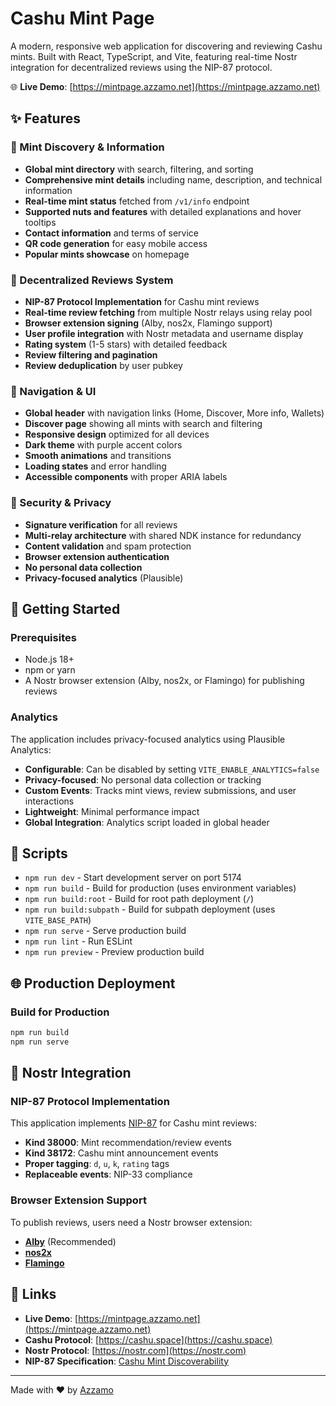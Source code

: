 # Cashu Mint Page

A modern, responsive web application for discovering and reviewing Cashu mints. Built with React, TypeScript, and Vite, featuring real-time Nostr integration for decentralized reviews using the NIP-87 protocol.

🌐 **Live Demo**: [https://mintpage.azzamo.net](https://mintpage.azzamo.net)

## ✨ Features

### 🏦 Mint Discovery & Information
- **Global mint directory** with search, filtering, and sorting
- **Comprehensive mint details** including name, description, and technical information
- **Real-time mint status** fetched from `/v1/info` endpoint
- **Supported nuts and features** with detailed explanations and hover tooltips
- **Contact information** and terms of service
- **QR code generation** for easy mobile access
- **Popular mints showcase** on homepage

### 📝 Decentralized Reviews System
- **NIP-87 Protocol Implementation** for Cashu mint reviews
- **Real-time review fetching** from multiple Nostr relays using relay pool
- **Browser extension signing** (Alby, nos2x, Flamingo support)
- **User profile integration** with Nostr metadata and username display
- **Rating system** (1-5 stars) with detailed feedback
- **Review filtering and pagination**
- **Review deduplication** by user pubkey

### 🧭 Navigation & UI
- **Global header** with navigation links (Home, Discover, More info, Wallets)
- **Discover page** showing all mints with search and filtering
- **Responsive design** optimized for all devices
- **Dark theme** with purple accent colors
- **Smooth animations** and transitions
- **Loading states** and error handling
- **Accessible components** with proper ARIA labels

### 🔐 Security & Privacy
- **Signature verification** for all reviews
- **Multi-relay architecture** with shared NDK instance for redundancy
- **Content validation** and spam protection
- **Browser extension authentication**
- **No personal data collection**
- **Privacy-focused analytics** (Plausible)


## 🚀 Getting Started

### Prerequisites

- Node.js 18+ 
- npm or yarn
- A Nostr browser extension (Alby, nos2x, or Flamingo) for publishing reviews


### Analytics

The application includes privacy-focused analytics using Plausible Analytics:

- **Configurable**: Can be disabled by setting `VITE_ENABLE_ANALYTICS=false`
- **Privacy-focused**: No personal data collection or tracking
- **Custom Events**: Tracks mint views, review submissions, and user interactions
- **Lightweight**: Minimal performance impact
- **Global Integration**: Analytics script loaded in global header

## 📜 Scripts

- `npm run dev` - Start development server on port 5174
- `npm run build` - Build for production (uses environment variables)
- `npm run build:root` - Build for root path deployment (`/`)
- `npm run build:subpath` - Build for subpath deployment (uses `VITE_BASE_PATH`)
- `npm run serve` - Serve production build
- `npm run lint` - Run ESLint
- `npm run preview` - Preview production build

## 🌐 Production Deployment

### Build for Production

```bash
npm run build
npm run serve
```

## 🔌 Nostr Integration

### NIP-87 Protocol Implementation

This application implements [NIP-87](https://github.com/nostr-protocol/nips/blob/master/87.md) for Cashu mint reviews:

- **Kind 38000**: Mint recommendation/review events
- **Kind 38172**: Cashu mint announcement events
- **Proper tagging**: `d`, `u`, `k`, `rating` tags
- **Replaceable events**: NIP-33 compliance


### Browser Extension Support

To publish reviews, users need a Nostr browser extension:

- **[Alby](https://chrome.google.com/webstore/detail/alby/iokeahhehimjnekafflcihljlcjccdbe)** (Recommended)
- **[nos2x](https://chrome.google.com/webstore/detail/nos2x/kpgefcfmnafjgpblomihpgmejjdanjjp)**
- **[Flamingo](https://chrome.google.com/webstore/detail/flamingo/blndijckeohkahjephlcdpbmohmbgjip)**



## 🔗 Links

- **Live Demo**: [https://mintpage.azzamo.net](https://mintpage.azzamo.net)
- **Cashu Protocol**: [https://cashu.space](https://cashu.space)
- **Nostr Protocol**: [https://nostr.com](https://nostr.com)
- **NIP-87 Specification**: [Cashu Mint Discoverability](https://github.com/nostr-protocol/nips/blob/master/87.md)

---

Made with ❤️ by [Azzamo](https://azzamo.net)